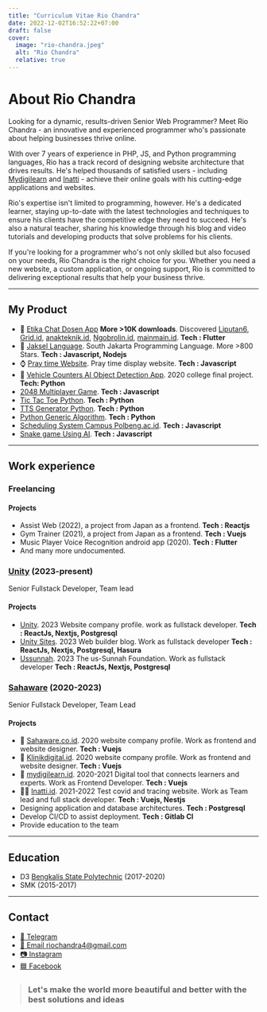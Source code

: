 ```yaml
---
title: "Curriculum Vitae Rio Chandra"
date: 2022-12-02T16:52:22+07:00
draft: false
cover:
  image: "rio-chandra.jpeg"
  alt: "Rio Chandra"
  relative: true
---
```


# About Rio Chandra

Looking for a dynamic, results-driven Senior Web Programmer? Meet Rio Chandra - an innovative and experienced programmer who's passionate about helping businesses thrive online.

With over 7 years of experience in PHP, JS, and Python programming languages, Rio has a track record of designing website architecture that drives results. He's helped thousands of satisfied users - including [Mydigilearn](https://mydigilearn.id) and [Inatti](https://inatti.id) - achieve their online goals with his cutting-edge applications and websites.

Rio's expertise isn't limited to programming, however. He's a dedicated learner, staying up-to-date with the latest technologies and techniques to ensure his clients have the competitive edge they need to succeed. He's also a natural teacher, sharing his knowledge through his blog and video tutorials and developing products that solve problems for his clients.

If you're looking for a programmer who's not only skilled but also focused on your needs, Rio Chandra is the right choice for you. Whether you need a new website, a custom application, or ongoing support, Rio is committed to delivering exceptional results that help your business thrive.

---------

## My Product

- 🚀 [Etika Chat Dosen App](https://play.google.com/store/apps/details?id=com.ken.chat_dosen_helper.release1&hl=en_US&gl=US) **More >10K downloads**. Discovered [Liputan6](https://www.liputan6.com/tekno/read/4450176/unik-Aplikasi-etika-chat-dosen-yang-menuntungkan-keresahan-mahasiswa), [Grid.id](https://hai.grid.id/read/072500277/wah-ada-application-create-chat-ke-dosen-buat-mahasiswa-nggak-ada-akhlak?page=all), [anakteknik.id](https://www.anakteknik.co.id/doohanas/articles/etika-chat-dosen-Aplikasi-yang-menjuang-kegelisahan-mahasiswa-saat-ini), [Ngobrolin.id](https://www.ngobrolin.id/bingung-cara-chat-dosen-yang-benar-aplikasi-ini-siap-membantu-kamu/), [mainmain.id](https://www.mainmain.id/r/9729/application-etika-chat-dosen-simple-solution-if-confused-string-words). **Tech : Flutter**
- 🤣 [Jaksel Language](https://github.com/RioChndr/jaksel-language). South Jakarta Programming Language. More >800 Stars. **Tech : Javascript, Nodejs**
- ⌚ [Pray time Website](https://github.com/RioChndr/pray-time-website). Pray time display website. **Tech : Javascript**
- 🤖 [Vehicle Counters AI Object Detection App](https://github.com/RioChndr/object-detection-app). 2020 college final project. **Tech: Python**
- [2048 Multiplayer Game](https://github.com/RioChndr/R-multiplayer-2048). **Tech : Javascript**
- [Tic Tac Toe Python](https://github.com/RioChndr/tic-tac-toe-python). **Tech : Python**
- [TTS Generator Python](https://github.com/RioChndr/TTS-Generator-Python). **Tech : Python**
- [Python Generic Algorithm](https://github.com/RioChndr/python-genetic-algorithm). **Tech : Python**
- [Scheduling System Campus Polbeng.ac.id](https://github.com/RioChndr/toolkit-schedule-polbeng). **Tech : Javascript**
- [Snake game Using AI](https://github.com/RioChndr/snake-game-aStar-Implementation). **Tech : Javascript**

---------

## Work experience

### Freelancing


#### Projects

- Assist Web (2022), a project from Japan as a frontend. **Tech : Reactjs**
- Gym Trainer (2021), a project from Japan as a frontend. **Tech : Vuejs**
- Music Player Voice Recognition android app (2020). **Tech : Flutter**
- And many more undocumented.


### [Unity](https://www.unity.dev/) (2023-present)

Senior Fullstack Developer, Team lead

#### Projects

- [Unity](https://www.unity.dev/). 2023 Website company profile. work as fullstack developer. **Tech : ReactJs, Nextjs, Postgresql**
- [Unity Sites](https://unity.ws/). 2023 Web builder blog. Work as fullstack developer **Tech : ReactJs, Nextjs, Postgresql, Hasura**
- [Ussunnah](https://ussunnah.org/). 2023 The us-Sunnah Foundation. Work as fullstack developer **Tech : ReactJs, Nextjs, Postgresql**

### [Sahaware](https://sahaware.co.id) (2020-2023)

Senior Fullstack Developer, Team Lead
#### Projects

- 🎨 [Sahaware.co.id](https://sahaware.co.id/en). 2020 website company profile. Work as frontend and website designer. **Tech : Vuejs**
- 🎨 [Klinikdigital.id](https://klinikdigital.id/). 2020 website company profile. Work as frontend and website designer. **Tech : Vuejs**
- 🎨 [mydigilearn.id](https://mydigilearn.id/). 2020-2021 Digital tool that connects learners and experts. Work as Frontend Developer. **Tech : Vuejs**
- 🧑‍💻 [Inatti.id](https://app.inatti.id). 2021-2022 Test covid and tracing website. Work as Team lead and full stack developer. **Tech : Vuejs, Nestjs**
- Designing application and database architectures. **Tech : Postgresql**
- Develop CI/CD to assist deployment. **Tech : Gitlab CI**
- Provide education to the team

---------

## Education

- D3 [Bengkalis State Polytechnic](https://polbeng.ac.id) (2017-2020)
- SMK (2015-2017)

---------

## Contact

- [📱 Telegram](https://t.me/ken1ch1)
- [📧 Email riochandra4@gmail.com](mailto:riochandra4@gmail.com)
- [📷 Instagram](https://www.instagram.com/rio_chndr/)
- [🟦 Facebook](https://www.facebook.com/riochndr726/)

> ### Let's make the world more beautiful and better with the best solutions and ideas